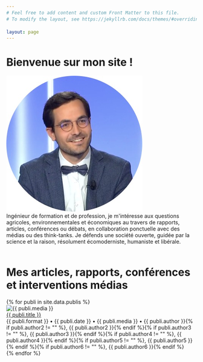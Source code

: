 ```yaml
---
# Feel free to add content and custom Front Matter to this file.
# To modify the layout, see https://jekyllrb.com/docs/themes/#overriding-theme-defaults

layout: page
---
```


<h1>Bienvenue sur mon site !</h1>
<div class="intro-container">
  <div class="profile-picture-container">
    <img src="assets/img/pahpy.jpg" alt="Profile picture Laurent Pahpy">
  </div>
  <div class="welcome-message-container">
    Ingénieur de formation et de profession, je m'intéresse aux questions agricoles, environnementales et économiques au travers de rapports, articles, conférences ou débats, en collaboration ponctuelle avec des médias ou des think-tanks. Je défends une société ouverte, guidée par la science et la raison, résolument écomoderniste, humaniste et libérale.
  </div>
</div>

<!-- <br>
<h1>Mes derniers rapports</h1>
{% for publi in site.data.publis %}
  <div class="publi-container">
    {% if publi.format == "Rapport" %}
      <div class="media-logo-container">
        <img class="media-logo" src="assets/img/{{ publi.media }}.png" alt="{{ publi.media }}">
      </div>
      <div class="publi-info-container">
        <a href="{{ publi.url }}" target="_blank">{{ publi.title }}</a><br>
        <span class="description">{{ publi.format }} • {{ publi.date }} • {{ publi.media }} • {{ publi.author }}{% if publi.author2 != "" %}, {{ publi.author2 }}{% endif %}{% if publi.author3 != "" %}, {{ publi.author3 }}{% endif %}{% if publi.author4 != "" %}, {{ publi.author4 }}{% endif %}{% if publi.author5 != "" %}, {{ publi.author5 }}{% endif %}{% if publi.author6 != "" %}, {{ publi.author6 }}{% endif %}</span>
      </div>
    {% endif %}
  </div>
{% endfor %} -->

<br>
<h1>Mes articles, rapports, conférences et interventions médias</h1>
{% for publi in site.data.publis %}
  <div class="publi-container">
    <div class="media-logo-container">
      <img class="media-logo" src="assets/img/{{ publi.media }}.png" alt="{{ publi.media }}">
    </div>
    <div class="publi-info-container">
      <a href="{{ publi.url }}" target="_blank">{{ publi.title }}</a><br>
      <span class="description">{{ publi.format }} • {{ publi.date }} • {{ publi.media }} • {{ publi.author }}{% if publi.author2 != "" %}, {{ publi.author2 }}{% endif %}{% if publi.author3 != "" %}, {{ publi.author3 }}{% endif %}{% if publi.author4 != "" %}, {{ publi.author4 }}{% endif %}{% if publi.author5 != "" %}, {{ publi.author5 }}{% endif %}{% if publi.author6 != "" %}, {{ publi.author6 }}{% endif %}</span>
    </div>
  </div>
{% endfor %}